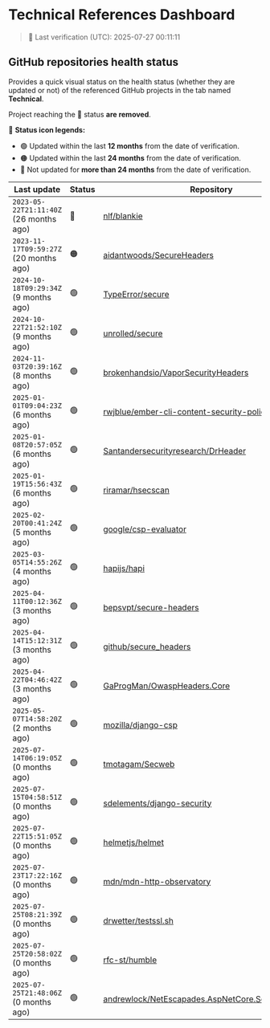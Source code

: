 
# Technical References Dashboard

> 📅 Last verification (UTC): 2025-07-27 00:11:11

## GitHub repositories health status

Provides a quick visual status on the health status (whether they are updated or not) of the referenced GitHub projects in the tab named **Technical**.

Project reaching the :red_circle: status **are removed**.

:speech_balloon: **Status icon legends:**

* :green_circle: Updated within the last **12 months** from the date of verification.
* :orange_circle: Updated within the last **24 months** from the date of verification.
* :red_circle: Not updated for **more than 24 months** from the date of verification.

| Last update | Status | Repository |
| --- | --- | --- |
| `2023-05-22T21:11:40Z` (26 months ago) | :red_circle: | [nlf/blankie](https://github.com/nlf/blankie) |
| `2023-11-17T09:59:27Z` (20 months ago) | :orange_circle: | [aidantwoods/SecureHeaders](https://github.com/aidantwoods/SecureHeaders) |
| `2024-10-18T09:29:34Z` (9 months ago) | :green_circle: | [TypeError/secure](https://github.com/TypeError/secure) |
| `2024-10-22T21:52:10Z` (9 months ago) | :green_circle: | [unrolled/secure](https://github.com/unrolled/secure) |
| `2024-11-03T20:39:16Z` (8 months ago) | :green_circle: | [brokenhandsio/VaporSecurityHeaders](https://github.com/brokenhandsio/VaporSecurityHeaders) |
| `2025-01-01T09:04:23Z` (6 months ago) | :green_circle: | [rwjblue/ember-cli-content-security-policy/](https://github.com/rwjblue/ember-cli-content-security-policy/) |
| `2025-01-08T20:57:05Z` (6 months ago) | :green_circle: | [Santandersecurityresearch/DrHeader](https://github.com/Santandersecurityresearch/DrHeader) |
| `2025-01-19T15:56:43Z` (6 months ago) | :green_circle: | [riramar/hsecscan](https://github.com/riramar/hsecscan) |
| `2025-02-20T00:41:24Z` (5 months ago) | :green_circle: | [google/csp-evaluator](https://github.com/google/csp-evaluator) |
| `2025-03-05T14:55:26Z` (4 months ago) | :green_circle: | [hapijs/hapi](https://github.com/hapijs/hapi) |
| `2025-04-11T00:12:36Z` (3 months ago) | :green_circle: | [bepsvpt/secure-headers](https://github.com/bepsvpt/secure-headers) |
| `2025-04-14T15:12:31Z` (3 months ago) | :green_circle: | [github/secure_headers](https://github.com/github/secure_headers) |
| `2025-04-22T04:46:42Z` (3 months ago) | :green_circle: | [GaProgMan/OwaspHeaders.Core](https://github.com/GaProgMan/OwaspHeaders.Core) |
| `2025-05-07T14:58:20Z` (2 months ago) | :green_circle: | [mozilla/django-csp](https://github.com/mozilla/django-csp) |
| `2025-07-14T06:19:05Z` (0 months ago) | :green_circle: | [tmotagam/Secweb](https://github.com/tmotagam/Secweb) |
| `2025-07-15T04:58:51Z` (0 months ago) | :green_circle: | [sdelements/django-security](https://github.com/sdelements/django-security) |
| `2025-07-22T15:51:05Z` (0 months ago) | :green_circle: | [helmetjs/helmet](https://github.com/helmetjs/helmet) |
| `2025-07-23T17:22:16Z` (0 months ago) | :green_circle: | [mdn/mdn-http-observatory](https://github.com/mdn/mdn-http-observatory) |
| `2025-07-25T08:21:39Z` (0 months ago) | :green_circle: | [drwetter/testssl.sh](https://github.com/drwetter/testssl.sh) |
| `2025-07-25T20:58:02Z` (0 months ago) | :green_circle: | [rfc-st/humble](https://github.com/rfc-st/humble) |
| `2025-07-25T21:48:06Z` (0 months ago) | :green_circle: | [andrewlock/NetEscapades.AspNetCore.SecurityHeaders](https://github.com/andrewlock/NetEscapades.AspNetCore.SecurityHeaders) |

